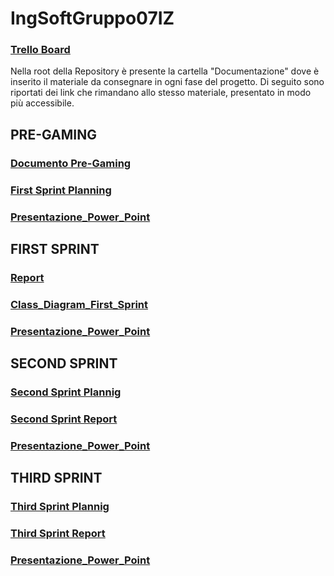 # IngSoftGruppo07IZ
###  [Trello Board](https://trello.com/invite/b/67cdb0defecf6823402b8203/ATTI47d9ee31c6fd4e6fe0cca3ea3f6e083d41EC1356/ingsoftware) 
Nella root della Repository è presente la cartella "Documentazione" dove è inserito il materiale da consegnare in ogni fase del progetto.
Di seguito sono riportati dei link che rimandano allo stesso materiale, presentato in modo più accessibile.

## PRE-GAMING
###  [Documento Pre-Gaming](https://docs.google.com/document/d/1QE9YszeibzB3b4AYQbOyFLfh0w1KY5aMFM5_X5htci0/edit?usp=sharing)

###  [First Sprint Planning](https://docs.google.com/document/d/1fxR3olTz1N2TVSuh-OLeVsfWoxgXUZpoeKmwf3IaHVA/edit?usp=sharing)

### [Presentazione_Power_Point](https://docs.google.com/presentation/d/1LYSJy-kOEAxT24G1dvqjUAobic3vSY9NXXrqVDhS_sE/edit?usp=sharing)

## FIRST SPRINT

### [Report](https://docs.google.com/document/d/1jJE9Fkpg6o8A_PP8S-I_-tJ0Bza4O5VWjTNYGDgwW5Y/edit?usp=sharing)

### [Class_Diagram_First_Sprint](https://drive.google.com/file/d/1FMH5MT17I66ZMrn9jYeB74NZ4OpPttQU/view?usp=sharing )

### [Presentazione_Power_Point](https://docs.google.com/presentation/d/1gJ62nf73e-cxNfoVYIvTTtq1t6gPNg7BfQKfRRIST0k/edit?usp=sharing)

## SECOND SPRINT

### [Second Sprint Plannig]()

### [Second Sprint Report]()

### [Presentazione_Power_Point]()

## THIRD SPRINT

### [Third Sprint Plannig]()

### [Third Sprint Report]()

### [Presentazione_Power_Point]()

